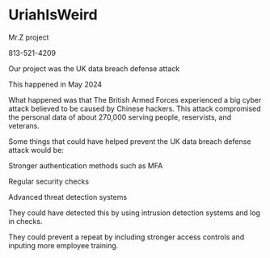 # UriahIsWeird
Mr.Z project


813-521-4209


Our project was the UK data breach defense attack

This happened in May 2024

What happened was that The British Armed Forces experienced a big cyber attack believed to be caused by Chinese hackers. This attack compromised the personal data of about 270,000 serving people, reservists, and veterans.


Some things that could have helped prevent the UK data breach defense attack would be:

Stronger authentication methods such as MFA

Regular security checks

Advanced threat detection systems

They could have detected this by using intrusion detection systems and log in checks.

They could prevent a repeat by including stronger access controls and inputing more employee training.
